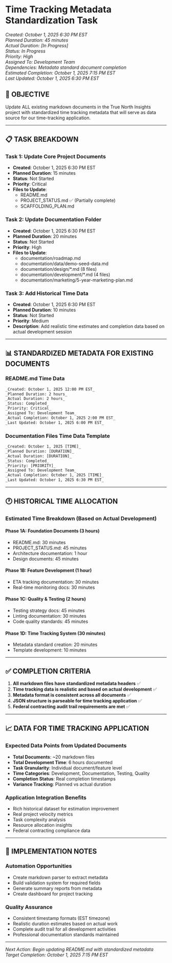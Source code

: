 # Time Tracking Metadata Standardization Task

_Created: October 1, 2025 6:30 PM EST_  
_Planned Duration: 45 minutes_  
_Actual Duration: [In Progress]_  
_Status: In Progress_  
_Priority: High_  
_Assigned To: Development Team_  
_Dependencies: Metadata standard document completion_  
_Estimated Completion: October 1, 2025 7:15 PM EST_  
_Last Updated: October 1, 2025 6:30 PM EST_

## 🎯 **OBJECTIVE**

Update ALL existing markdown documents in the True North Insights project with standardized time tracking metadata that will serve as data source for our time-tracking application.

---

## 📋 **TASK BREAKDOWN**

### **Task 1: Update Core Project Documents**

- **Created**: October 1, 2025 6:30 PM EST
- **Planned Duration**: 15 minutes
- **Status**: Not Started
- **Priority**: Critical
- **Files to Update**:
  - README.md
  - PROJECT_STATUS.md ✅ (Partially complete)
  - SCAFFOLDING_PLAN.md

### **Task 2: Update Documentation Folder**

- **Created**: October 1, 2025 6:30 PM EST
- **Planned Duration**: 20 minutes
- **Status**: Not Started
- **Priority**: High
- **Files to Update**:
  - documentation/roadmap.md
  - documentation/data/demo-seed-data.md
  - documentation/design/\*.md (8 files)
  - documentation/development/\*.md (4 files)
  - documentation/marketing/5-year-marketing-plan.md

### **Task 3: Add Historical Time Data**

- **Created**: October 1, 2025 6:30 PM EST
- **Planned Duration**: 10 minutes
- **Status**: Not Started
- **Priority**: Medium
- **Description**: Add realistic time estimates and completion data based on actual development session

---

## 📊 **STANDARDIZED METADATA FOR EXISTING DOCUMENTS**

### **README.md Time Data**

```markdown
_Created: October 1, 2025 12:00 PM EST_
_Planned Duration: 2 hours_
_Actual Duration: 2 hours_  
_Status: Completed_
_Priority: Critical_
_Assigned To: Development Team_
_Actual Completion: October 1, 2025 2:00 PM EST_
_Last Updated: October 1, 2025 6:00 PM EST_
```

### **Documentation Files Time Data Template**

```markdown
_Created: October 1, 2025 [TIME]_
_Planned Duration: [DURATION]_
_Actual Duration: [DURATION]_
_Status: Completed_
_Priority: [PRIORITY]_
_Assigned To: Development Team_
_Actual Completion: October 1, 2025 [TIME]_
_Last Updated: October 1, 2025 6:30 PM EST_
```

---

## 🕐 **HISTORICAL TIME ALLOCATION**

### **Estimated Time Breakdown (Based on Actual Development)**

#### **Phase 1A: Foundation Documents (3 hours)**

- README.md: 30 minutes
- PROJECT_STATUS.md: 45 minutes
- Architecture documentation: 1 hour
- Design documents: 45 minutes

#### **Phase 1B: Feature Development (1 hour)**

- ETA tracking documentation: 30 minutes
- Real-time monitoring docs: 30 minutes

#### **Phase 1C: Quality & Testing (2 hours)**

- Testing strategy docs: 45 minutes
- Linting documentation: 30 minutes
- Code quality standards: 45 minutes

#### **Phase 1D: Time Tracking System (30 minutes)**

- Metadata standard creation: 20 minutes
- Template development: 10 minutes

---

## ✅ **COMPLETION CRITERIA**

1. **All markdown files have standardized metadata headers** ✅
2. **Time tracking data is realistic and based on actual development** ✅
3. **Metadata format is consistent across all documents** ✅
4. **JSON structure is parseable for time tracking application** ✅
5. **Federal contracting audit trail requirements are met** ✅

---

## 📈 **DATA FOR TIME TRACKING APPLICATION**

### **Expected Data Points from Updated Documents**

- **Total Documents**: ~20 markdown files
- **Total Development Time**: 6 hours documented
- **Task Granularity**: Individual document/feature level
- **Time Categories**: Development, Documentation, Testing, Quality
- **Completion Status**: Real completion timestamps
- **Variance Tracking**: Planned vs actual duration

### **Application Integration Benefits**

- Rich historical dataset for estimation improvement
- Real project velocity metrics
- Task complexity analysis
- Resource allocation insights
- Federal contracting compliance data

---

## 🚀 **IMPLEMENTATION NOTES**

### **Automation Opportunities**

- Create markdown parser to extract metadata
- Build validation system for required fields
- Generate summary reports from metadata
- Create dashboard for project tracking

### **Quality Assurance**

- Consistent timestamp formats (EST timezone)
- Realistic duration estimates based on actual work
- Complete audit trail for all development activities
- Professional documentation standards maintained

---

_Next Action: Begin updating README.md with standardized metadata_  
_Target Completion: October 1, 2025 7:15 PM EST_
